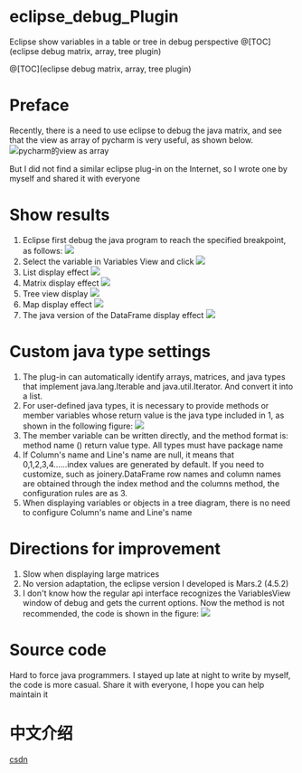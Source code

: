 # eclipse_debug_Plugin
Eclipse show variables in a table or tree in debug perspective
@[TOC](eclipse debug matrix, array, tree plugin)

@[TOC](eclipse debug matrix, array, tree plugin)

# Preface

Recently, there is a need to use eclipse to debug the java matrix, and see that the view as array of pycharm is very useful, as shown below.
![pycharm的view as array](https://img-blog.csdnimg.cn/20200929114001692.png?x-oss-process=image/watermark,type_ZmFuZ3poZW5naGVpdGk,shadow_10,text_aHR0cHM6Ly9ibG9nLmNzZG4ubmV0L3hpYW9nb25nMjMz,size_16,color_FFFFFF,t_70#pic_center)

But I did not find a similar eclipse plug-in on the Internet, so I wrote one by myself and shared it with everyone

# Show results
1. Eclipse first debug the java program to reach the specified breakpoint, as follows:
![](https://img-blog.csdnimg.cn/20200929114327303.png?x-oss-process=image/watermark,type_ZmFuZ3poZW5naGVpdGk,shadow_10,text_aHR0cHM6Ly9ibG9nLmNzZG4ubmV0L3hpYW9nb25nMjMz,size_16,color_FFFFFF,t_70#pic_center)
2. Select the variable in Variables View and click 
![](https://img-blog.csdnimg.cn/20200929144055112.gif#pic_center)
3. List display effect
![](https://img-blog.csdnimg.cn/20200929144219285.png?x-oss-process=image/watermark,type_ZmFuZ3poZW5naGVpdGk,shadow_10,text_aHR0cHM6Ly9ibG9nLmNzZG4ubmV0L3hpYW9nb25nMjMz,size_16,color_FFFFFF,t_70#pic_center)
4. Matrix display effect
![](https://img-blog.csdnimg.cn/20200929144219372.png?x-oss-process=image/watermark,type_ZmFuZ3poZW5naGVpdGk,shadow_10,text_aHR0cHM6Ly9ibG9nLmNzZG4ubmV0L3hpYW9nb25nMjMz,size_16,color_FFFFFF,t_70#pic_center)
5. Tree view display
![](https://img-blog.csdnimg.cn/20200929144219304.png?x-oss-process=image/watermark,type_ZmFuZ3poZW5naGVpdGk,shadow_10,text_aHR0cHM6Ly9ibG9nLmNzZG4ubmV0L3hpYW9nb25nMjMz,size_16,color_FFFFFF,t_70#pic_center)
6. Map display effect
![](https://img-blog.csdnimg.cn/20200929144219287.png?x-oss-process=image/watermark,type_ZmFuZ3poZW5naGVpdGk,shadow_10,text_aHR0cHM6Ly9ibG9nLmNzZG4ubmV0L3hpYW9nb25nMjMz,size_16,color_FFFFFF,t_70#pic_center)
7. The java version of the DataFrame display effect
![](https://img-blog.csdnimg.cn/20200929144606643.png?x-oss-process=image/watermark,type_ZmFuZ3poZW5naGVpdGk,shadow_10,text_aHR0cHM6Ly9ibG9nLmNzZG4ubmV0L3hpYW9nb25nMjMz,size_16,color_FFFFFF,t_70#pic_center)


# Custom java type settings

1. The plug-in can automatically identify arrays, matrices, and java types that implement java.lang.Iterable and java.util.Iterator. And convert it into a list.
2. For user-defined java types, it is necessary to provide methods or member variables whose return value is the java type included in 1, as shown in the following figure:
![](https://img-blog.csdnimg.cn/20200929145349228.png?x-oss-process=image/watermark,type_ZmFuZ3poZW5naGVpdGk,shadow_10,text_aHR0cHM6Ly9ibG9nLmNzZG4ubmV0L3hpYW9nb25nMjMz,size_16,color_FFFFFF,t_70#pic_center)
3. The member variable can be written directly, and the method format is: method name () return value type. All types must have package name
4. If Column's name and Line's name are null, it means that 0,1,2,3,4......index values ​​are generated by default. If you need to customize, such as joinery.DataFrame row names and column names are obtained through the index method and the columns method, the configuration rules are as 3.
5. When displaying variables or objects in a tree diagram, there is no need to configure Column's name and Line's name

# Directions for improvement
1. Slow when displaying large matrices
2. No version adaptation, the eclipse version I developed is Mars.2 (4.5.2)
3. I don't know how the regular api interface recognizes the VariablesView window of debug and gets the current options. Now the method is not recommended, the code is shown in the figure:
![](https://img-blog.csdnimg.cn/2020092915173952.png?x-oss-process=image/watermark,type_ZmFuZ3poZW5naGVpdGk,shadow_10,text_aHR0cHM6Ly9ibG9nLmNzZG4ubmV0L3hpYW9nb25nMjMz,size_16,color_FFFFFF,t_70#pic_center)
# Source code
Hard to force java programmers. I stayed up late at night to write by myself, the code is more casual. Share it with everyone, I hope you can help maintain it
# 中文介绍
[csdn](https://blog.csdn.net/xiaogong233/article/details/108865332)


